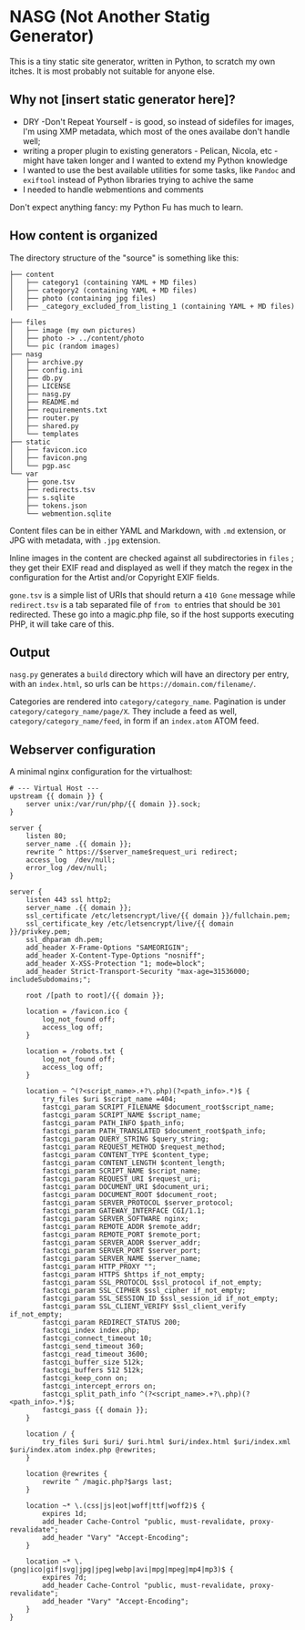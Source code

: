 # NASG (Not Another Statig Generator)

This is a tiny static site generator, written in Python, to scratch my own itches.
It is most probably not suitable for anyone else.

## Why not [insert static generator here]?

- DRY -Don't Repeat Yourself - is good, so instead of sidefiles for images, I'm using XMP metadata, which most of the ones availabe don't handle well;
- writing a proper plugin to existing generators - Pelican, Nicola, etc - might have taken longer and I wanted to extend my Python knowledge
- I wanted to use the best available utilities for some tasks, like `Pandoc` and  `exiftool` instead of Python libraries trying to achive the same
- I needed to handle webmentions and comments

Don't expect anything fancy: my Python Fu has much to learn.

## How content is organized

The directory structure of the "source" is something like this:
```
├── content
│   ├── category1 (containing YAML + MD files)
│   ├── category2 (containing YAML + MD files)
│   ├── photo (containing jpg files)
│   ├── _category_excluded_from_listing_1 (containing YAML + MD files)

├── files
│   ├── image (my own pictures)
│   ├── photo -> ../content/photo
│   └── pic (random images)
├── nasg
│   ├── archive.py
│   ├── config.ini
│   ├── db.py
│   ├── LICENSE
│   ├── nasg.py
│   ├── README.md
│   ├── requirements.txt
│   ├── router.py
│   ├── shared.py
│   └── templates
├── static
│   ├── favicon.ico
│   ├── favicon.png
│   └── pgp.asc
└── var
    ├── gone.tsv
    ├── redirects.tsv
    ├── s.sqlite
    ├── tokens.json
    └── webmention.sqlite
```

Content files can be in either YAML and Markdown, with `.md` extension, or JPG with metadata, with `.jpg` extension.

Inline images in the content are checked against all subdirectories in `files` ; they get their EXIF read and displayed as well if they match the regex in the configuration for the Artist and/or Copyright EXIF fields.

`gone.tsv` is a simple list of URIs that should return a `410 Gone` message while `redirect.tsv` is a tab separated file of `from to` entries that should be `301` redirected. These go into a magic.php file, so if the host supports executing PHP, it will take care of this.

## Output

`nasg.py` generates a `build` directory which will have an directory per entry, with an `index.html`, so urls can be `https://domain.com/filename/`.

Categories are rendered into `category/category_name`. Pagination is under `category/category_name/page/X`. They include a feed as well, `category/category_name/feed`, in form if an `index.atom` ATOM feed.

## Webserver configuration

A minimal nginx configuration for the virtualhost:
```
# --- Virtual Host ---
upstream {{ domain }} {
    server unix:/var/run/php/{{ domain }}.sock;
}

server {
    listen 80;
    server_name .{{ domain }};
    rewrite ^ https://$server_name$request_uri redirect;
    access_log  /dev/null;
    error_log /dev/null;
}

server {
    listen 443 ssl http2;
    server_name .{{ domain }};
    ssl_certificate /etc/letsencrypt/live/{{ domain }}/fullchain.pem;
    ssl_certificate_key /etc/letsencrypt/live/{{ domain }}/privkey.pem;
    ssl_dhparam dh.pem;
    add_header X-Frame-Options "SAMEORIGIN";
    add_header X-Content-Type-Options "nosniff";
    add_header X-XSS-Protection "1; mode=block";
    add_header Strict-Transport-Security "max-age=31536000; includeSubdomains;";

    root /[path to root]/{{ domain }};

    location = /favicon.ico {
        log_not_found off;
        access_log off;
    }

    location = /robots.txt {
        log_not_found off;
        access_log off;
    }

    location ~ ^(?<script_name>.+?\.php)(?<path_info>.*)$ {
        try_files $uri $script_name =404;
        fastcgi_param SCRIPT_FILENAME $document_root$script_name;
        fastcgi_param SCRIPT_NAME $script_name;
        fastcgi_param PATH_INFO $path_info;
        fastcgi_param PATH_TRANSLATED $document_root$path_info;
        fastcgi_param QUERY_STRING $query_string;
        fastcgi_param REQUEST_METHOD $request_method;
        fastcgi_param CONTENT_TYPE $content_type;
        fastcgi_param CONTENT_LENGTH $content_length;
        fastcgi_param SCRIPT_NAME $script_name;
        fastcgi_param REQUEST_URI $request_uri;
        fastcgi_param DOCUMENT_URI $document_uri;
        fastcgi_param DOCUMENT_ROOT $document_root;
        fastcgi_param SERVER_PROTOCOL $server_protocol;
        fastcgi_param GATEWAY_INTERFACE CGI/1.1;
        fastcgi_param SERVER_SOFTWARE nginx;
        fastcgi_param REMOTE_ADDR $remote_addr;
        fastcgi_param REMOTE_PORT $remote_port;
        fastcgi_param SERVER_ADDR $server_addr;
        fastcgi_param SERVER_PORT $server_port;
        fastcgi_param SERVER_NAME $server_name;
        fastcgi_param HTTP_PROXY "";
        fastcgi_param HTTPS $https if_not_empty;
        fastcgi_param SSL_PROTOCOL $ssl_protocol if_not_empty;
        fastcgi_param SSL_CIPHER $ssl_cipher if_not_empty;
        fastcgi_param SSL_SESSION_ID $ssl_session_id if_not_empty;
        fastcgi_param SSL_CLIENT_VERIFY $ssl_client_verify if_not_empty;
        fastcgi_param REDIRECT_STATUS 200;
        fastcgi_index index.php;
        fastcgi_connect_timeout 10;
        fastcgi_send_timeout 360;
        fastcgi_read_timeout 3600;
        fastcgi_buffer_size 512k;
        fastcgi_buffers 512 512k;
        fastcgi_keep_conn on;
        fastcgi_intercept_errors on;
        fastcgi_split_path_info ^(?<script_name>.+?\.php)(?<path_info>.*)$;
        fastcgi_pass {{ domain }};
    }

    location / {
        try_files $uri $uri/ $uri.html $uri/index.html $uri/index.xml $uri/index.atom index.php @rewrites;
    }

    location @rewrites {
        rewrite ^ /magic.php?$args last;
    }

    location ~* \.(css|js|eot|woff|ttf|woff2)$ {
        expires 1d;
        add_header Cache-Control "public, must-revalidate, proxy-revalidate";
        add_header "Vary" "Accept-Encoding";
    }

    location ~* \.(png|ico|gif|svg|jpg|jpeg|webp|avi|mpg|mpeg|mp4|mp3)$ {
        expires 7d;
        add_header Cache-Control "public, must-revalidate, proxy-revalidate";
        add_header "Vary" "Accept-Encoding";
    }
}

```
